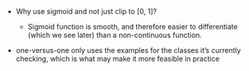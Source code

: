 - Why use sigmoid and not just clip to [0, 1]?
  - Sigmoid function is smooth, and therefore easier to differentiate (which we see later) than a non-continuous function.

- one-versus-one only uses the examples for the classes it’s currently checking, which is what may make it more feasible in practice
